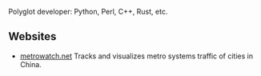 Polyglot developer: Python, Perl, C++, Rust, etc.

## Websites

* [metrowatch.net](https://metrowatch.net) Tracks and visualizes metro systems traffic of cities in China.
